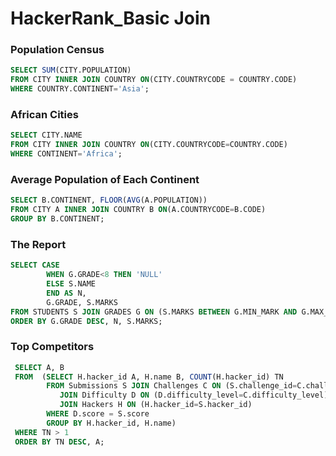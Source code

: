 # HackerRank_Basic Join

### Population Census

```sql
SELECT SUM(CITY.POPULATION)
FROM CITY INNER JOIN COUNTRY ON(CITY.COUNTRYCODE = COUNTRY.CODE)
WHERE COUNTRY.CONTINENT='Asia';
```



### African Cities

```sql
SELECT CITY.NAME
FROM CITY INNER JOIN COUNTRY ON(CITY.COUNTRYCODE=COUNTRY.CODE)
WHERE CONTINENT='Africa';
```



### Average Population of Each Continent

```sql
SELECT B.CONTINENT, FLOOR(AVG(A.POPULATION))
FROM CITY A INNER JOIN COUNTRY B ON(A.COUNTRYCODE=B.CODE)
GROUP BY B.CONTINENT;
```



### The Report

```sql
SELECT CASE
        WHEN G.GRADE<8 THEN 'NULL'
        ELSE S.NAME
        END AS N,
        G.GRADE, S.MARKS
FROM STUDENTS S JOIN GRADES G ON (S.MARKS BETWEEN G.MIN_MARK AND G.MAX_MARK)
ORDER BY G.GRADE DESC, N, S.MARKS;
```



### Top Competitors

```sql
 SELECT A, B
 FROM  (SELECT H.hacker_id A, H.name B, COUNT(H.hacker_id) TN
        FROM Submissions S JOIN Challenges C ON (S.challenge_id=C.challenge_id)
           JOIN Difficulty D ON (D.difficulty_level=C.difficulty_level)
           JOIN Hackers H ON (H.hacker_id=S.hacker_id)
        WHERE D.score = S.score
        GROUP BY H.hacker_id, H.name)
 WHERE TN > 1
 ORDER BY TN DESC, A;
```
